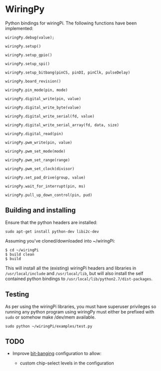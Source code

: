 WiringPy
========
Python bindings for wiringPi. The following functions have been implemented:

    wiringPy.debug(value);

    wiringPy.setup()
    
    wiringPy.setup_gpio()

    wiringPy.setup_spi()

    wiringPy.setup_bitbang(pinCS, pinDI, pinClk, pulseDelay)

    wiringPy.board_revision()

    wiringPy.pin_mode(pin, mode)

    wiringPy.digital_write(pin, value)
    
    wiringPy.digital_write_byte(value)

    wiringPy.digital_write_serial(fd, value)

    wiringPy.digital_write_serial_array(fd, data, size)

    wiringPy.digital_read(pin)

    wiringPy.pwm_write(pin, value)

    wiringPy.pwm_set_mode(mode)

    wiringPy.pwm_set_range(range)

    wiringPy.pwm_set_clock(divisor)

    wiringPy.set_pad_drive(group, value)

    wiringPy.wait_for_interrupt(pin, ms)

    wiringPy.pull_up_down_control(pin, pud)

Building and installing
-----------------------
Ensure that the python headers are installed:

    sudo apt-get install python-dev libi2c-dev

Assuming you've cloned/downloaded into ~/wiringPi:

    $ cd ~/wiringPi
    $ build clean
    $ build
 
This will install all the (existing) wiringPi headers and libraries in
`/usr/local/include` and `/usr/local/lib`, but will also install the
self contained python bindings to `/usr/local/lib/python2.7/dist-packages`.

Testing
-------
As per using the wiringPi libraries, you must have superuser privileges
so running any python program using wiringPy must either be prefixed with
`sudo` or somehow make /dev/mem available.

    sudo python ~/wiringPi/examples/test.py

TODO
----
* Improve [bit-banging](https://en.wikipedia.org/wiki/Bit-banging)
  configuration to allow:
  
  - custom chip-select levels in the configuration

